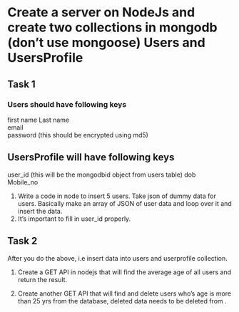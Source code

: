 # Create a server on NodeJs and create two collections in mongodb (don’t use mongoose) Users and UsersProfile
## Task 1 
### Users should have following keys
first name
Last name	
email	
password (this should be encrypted using md5)


## UsersProfile will have following keys

user_id (this will be the mongodbid object from users table)
dob 	
Mobile_no


1. Write a code in node to insert 5 users. Take json of dummy data for users.
Basically make an array of JSON of user data and loop over it and insert the data.
2. It’s important to fill in user_id properly.

## Task 2
After you do the above, i.e insert data into users and userprofile collection.

1. Create a GET API in nodejs that will find the average age of all users and return the result.
 	
2. Create another GET API that will find and delete users who’s age is more than 25 yrs from the database, deleted data needs to be deleted from .
